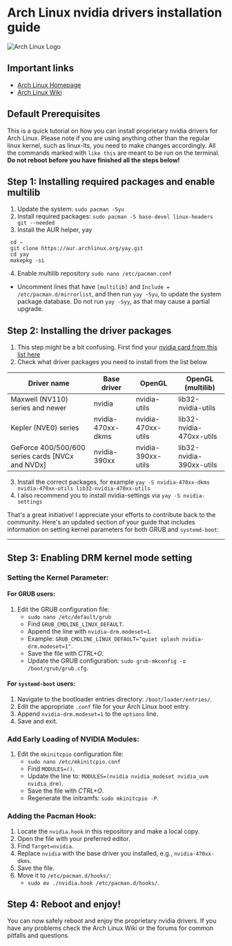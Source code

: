 # Arch Linux nvidia drivers installation guide

![Arch Linux Logo](https://archlinux.org/static/logos/archlinux-logo-dark-90dpi.ebdee92a15b3.png)

## Important links

- [Arch Linux Homepage](https://archlinux.org/ "Arch Linux Homepage")
- [Arch Linux Wiki](https://wiki.archlinux.org/ "Arch Wiki")

## Default Prerequisites

This is a quick tutorial on how you can install proprietary nvidia drivers for Arch Linux. Please note if you are using anything other than the regular linux kernel, such as linux-lts, you need to make changes accordingly. All the commands marked with `like this` are meant to be run on the terminal. **Do not reboot before you have finished all the steps below!**

## Step 1: Installing required packages and enable multilib

1. Update the system:
   `sudo pacman -Syu`
2. Install required packages:
   `sudo pacman -S base-devel linux-headers git --needed`
3. Install the AUR helper, yay

```
 cd ~
 git clone https://aur.archlinux.org/yay.git
 cd yay
 makepkg -si
```

4. Enable multilib repository
   `sudo nano /etc/pacman.conf`

- Uncomment lines that have `[multilib]` and `Include = /etc/pacman.d/mirrorlist`, and then run `yay -Syu`, to update the system package database. Do not run `yay -Syy`, as that may cause a partial upgrade.

## Step 2: Installing the driver packages

1. This step might be a bit confusing. First find your [nvidia card from this list here](https://nouveau.freedesktop.org/CodeNames.html)
2. Check what driver packages you need to install from the list below

| Driver name                                      | Base driver       | OpenGL             | OpenGL (multilib)        |
| ------------------------------------------------ | ----------------- | ------------------ | ------------------------ |
| Maxwell (NV110) series and newer                 | nvidia            | nvidia-utils       | lib32-nvidia-utils       |
| Kepler (NVE0) series                             | nvidia-470xx-dkms | nvidia-470xx-utils | lib32-nvidia-470xx-utils |
| GeForce 400/500/600 series cards [NVCx and NVDx] | nvidia-390xx      | nvidia-390xx-utils | lib32-nvidia-390xx-utils |

3. Install the correct packages, for example `yay -S nvidia-470xx-dkms nvidia-470xx-utils lib32-nvidia-470xx-utils`
4. I also recommend you to install nvidia-settings via `yay -S nvidia-settings`

That's a great initiative! I appreciate your efforts to contribute back to the community. Here's an updated section of your guide that includes information on setting kernel parameters for both GRUB and `systemd-boot`:

---

## Step 3: Enabling DRM kernel mode setting

### Setting the Kernel Parameter:

#### For GRUB users:

1. Edit the GRUB configuration file:
   - `sudo nano /etc/default/grub`
   - Find `GRUB_CMDLINE_LINUX_DEFAULT`.
   - Append the line with `nvidia-drm.modeset=1`.
   - Example: `GRUB_CMDLINE_LINUX_DEFAULT="quiet splash nvidia-drm.modeset=1"`.
   - Save the file with _CTRL+O_.
   - Update the GRUB configuration: `sudo grub-mkconfig -o /boot/grub/grub.cfg`.

#### For `systemd-boot` users:

1. Navigate to the bootloader entries directory: `/boot/loader/entries/`.
2. Edit the appropriate `.conf` file for your Arch Linux boot entry.
3. Append `nvidia-drm.modeset=1` to the `options` line.
4. Save and exit.

### Add Early Loading of NVIDIA Modules:

1. Edit the `mkinitcpio` configuration file:
   - `sudo nano /etc/mkinitcpio.conf`
   - Find `MODULES=()`.
   - Update the line to: `MODULES=(nvidia nvidia_modeset nvidia_uvm nvidia_drm)`.
   - Save the file with _CTRL+O_.
   - Regenerate the initramfs: `sudo mkinitcpio -P`.

### Adding the Pacman Hook:

1. Locate the `nvidia.hook` in this repository and make a local copy.
2. Open the file with your preferred editor.
3. Find `Target=nvidia`.
4. Replace `nvidia` with the base driver you installed, e.g., `nvidia-470xx-dkms`.
5. Save the file.
6. Move it to `/etc/pacman.d/hooks/`:
   - `sudo mv ./nvidia.hook /etc/pacman.d/hooks/`.

## Step 4: Reboot and enjoy!

You can now safely reboot and enjoy the proprietary nvidia drivers. If you have any problems check the Arch Linux Wiki or the forums for common pitfalls and questions.
